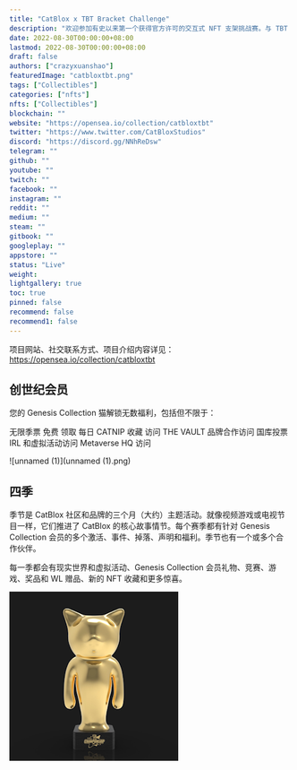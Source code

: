 ```yaml
---
title: "CatBlox x TBT Bracket Challenge"
description: "欢迎参加有史以来第一个获得官方许可的交互式 NFT 支架挑战赛。与 TBT（ESPN 上的篮球锦标赛）合作，拥有 64 支球队、6,400 个具有 AR 功能的动态免费铸造 NFT、许多可兑换奖品和一名真正的冠军。"
date: 2022-08-30T00:00:00+08:00
lastmod: 2022-08-30T00:00:00+08:00
draft: false
authors: ["crazyxuanshao"]
featuredImage: "catbloxtbt.png"
tags: ["Collectibles"]
categories: ["nfts"]
nfts: ["Collectibles"]
blockchain: ""
website: "https://opensea.io/collection/catbloxtbt"
twitter: "https://www.twitter.com/CatBloxStudios"
discord: "https://discord.gg/NNhReDsw"
telegram: ""
github: ""
youtube: ""
twitch: ""
facebook: ""
instagram: ""
reddit: ""
medium: ""
steam: ""
gitbook: ""
googleplay: ""
appstore: ""
status: "Live"
weight: 
lightgallery: true
toc: true
pinned: false
recommend: false
recommend1: false
---
```

项目网站、社交联系方式、项目介绍内容详见：https://opensea.io/collection/catbloxtbt



## 创世纪会员

您的 Genesis Collection 猫解锁无数福利，包括但不限于：

无限季票
免费
领取 每日 CATNIP 收藏
访问 THE VAULT
品牌合作访问
国库投票
IRL 和虚拟活动访问
Metaverse HQ 访问

![unnamed (1)](unnamed (1).png)

## 四季

季节是 CatBlox 社区和品牌的三个月（大约）主题活动。就像视频游戏或电视节目一样，它们推进了 CatBlox 的核心故事情节。每个赛季都有针对 Genesis Collection 会员的多个激活、事件、掉落、声明和福利。季节也有一个或多个合作伙伴。

每一季都会有现实世界和虚拟活动、Genesis Collection 会员礼物、竞赛、游戏、奖品和 WL 赠品、新的 NFT 收藏和更多惊喜。

![unnamed](unnamed.png)